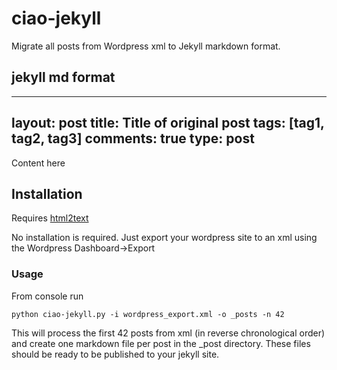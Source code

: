 # ciao-jekyll

Migrate all posts from Wordpress xml to Jekyll markdown format.

## jekyll md format

  ---
  layout: post
  title: Title of original post 
  tags: [tag1, tag2, tag3]
  comments: true
  type: post
  ---
  
  Content here 
  
## Installation
Requires [html2text](https://github.com/Alir3z4/html2text)

No installation is required. Just export your wordpress site to an xml using the Wordpress Dashboard->Export

### Usage
From console run 

    python ciao-jekyll.py -i wordpress_export.xml -o _posts -n 42
  This will process the first 42 posts from xml (in reverse chronological order) and create one markdown file per post in the _post directory. These files should be ready to be published to your jekyll site.
  
  
